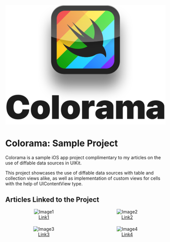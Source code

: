 <p align="center">
    <img src="Images/01_logo.png" alt="Notes logo" width="600" />
</p>

# Colorama: Sample Project

Colorama is a sample iOS app project complimentary to my articles on the use of diffable data sources in UIKit.

This project showcases the use of diffable data sources with table and collection views alike, as well as implementation of custom views for cells with the help of UIContentView type.

## Articles Linked to the Project

<div style="display: grid; grid-template-columns: 1fr 1fr; gap: 20px; text-align: center;">
  <div>
    <img src="image1_url" alt="Image1" style="width:100px;"><br>
    <a href="url1">Link1</a>
  </div>
  <div>
    <img src="image2_url" alt="Image2" style="width:100px;"><br>
    <a href="url2">Link2</a>
  </div>
  <div>
    <img src="image3_url" alt="Image3" style="width:100px;"><br>
    <a href="url3">Link3</a>
  </div>
  <div>
    <img src="image4_url" alt="Image4" style="width:100px;"><br>
    <a href="url4">Link4</a>
  </div>
</div>
